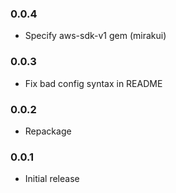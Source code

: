 ### 0.0.4

- Specify aws-sdk-v1 gem (mirakui)

### 0.0.3

- Fix bad config syntax in README

### 0.0.2

- Repackage

### 0.0.1

- Initial release
